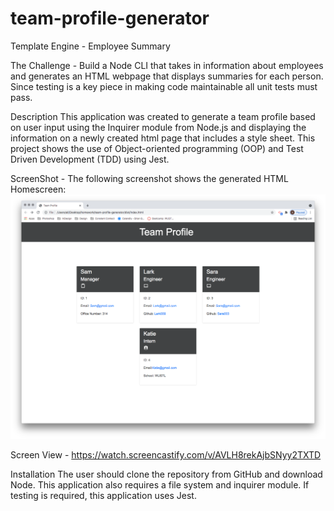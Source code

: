 # team-profile-generator

Template Engine - Employee Summary

The Challenge -  Build a Node CLI that takes in information about employees and generates an HTML webpage that displays summaries for each person. Since testing is a key piece in making code maintainable all unit tests must pass.

Description
This application was created to generate a team profile based on user input using the Inquirer module from Node.js and displaying the information on a newly created html page that includes a style sheet. This project shows the use of Object-oriented programming (OOP) and Test Driven Development (TDD) using Jest.

ScreenShot - 
The following screenshot shows the generated HTML Homescreen:
![team-profile-generator](./assets/TeamMemberScreenShot.png)

Screen View - 
https://watch.screencastify.com/v/AVLH8rekAjbSNyy2TXTD

Installation
The user should clone the repository from GitHub and download Node. This application also requires a file system and inquirer module. If testing is required, this application uses Jest.
